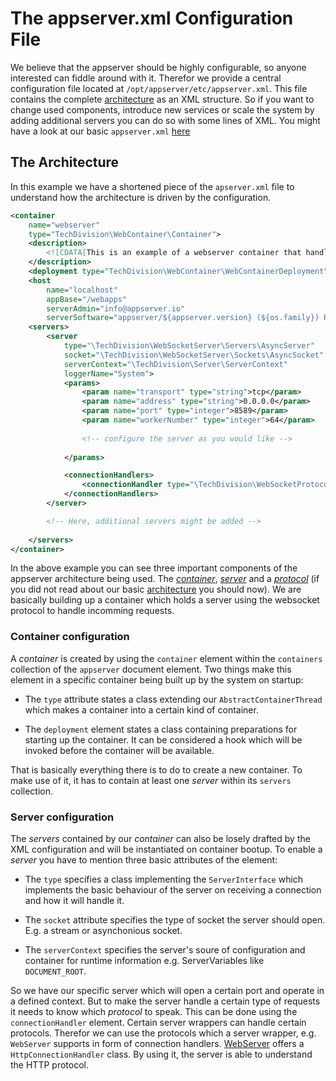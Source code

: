 # The appserver.xml Configuration File

We believe that the appserver should be highly configurable, so anyone interested can fiddle around with it.
Therefor we provide a central configuration file located at `/opt/appserver/etc/appserver.xml`.
This file contains the complete [architecture](<>) as an XML structure.
So if you want to change used components, introduce new services or scale the system by adding additional servers you can do so with some lines of XML.
You might have a look at our basic `appserver.xml` [here](<https://github.com/techdivision/TechDivision_Runtime/blob/master/src/etc/appserver.xml>)

## The Architecture

In this example we have a shortened piece of the `apserver.xml` file to understand how the architecture is driven by the configuration.

```xml
<container
   	name="webserver"
    type="TechDivision\WebContainer\Container">
    <description>
     	<![CDATA[This is an example of a webserver container that handles http requests in common way]]>
    </description>
    <deployment type="TechDivision\WebContainer\WebContainerDeployment" />
    <host
    	name="localhost"
        appBase="/webapps"
        serverAdmin="info@appserver.io"
        serverSoftware="appserver/${appserver.version} (${os.family}) PHP/${appserver.php.version}" />
    <servers>
       	<server
         	type="\TechDivision\WebSocketServer\Servers\AsyncServer"
            socket="\TechDivision\WebSocketServer\Sockets\AsyncSocket"
            serverContext="\TechDivision\Server\ServerContext"
            loggerName="System">
            <params>
               	<param name="transport" type="string">tcp</param>
               	<param name="address" type="string">0.0.0.0</param>
               	<param name="port" type="integer">8589</param>
               	<param name="workerNumber" type="integer">64</param>
                        
               	<!-- configure the server as you would like -->
                        
           	</params>

           	<connectionHandlers>
            	<connectionHandler type="\TechDivision\WebSocketProtocol\WebSocketConnectionHandler" />
           	</connectionHandlers>
     	</server>

		<!-- Here, additional servers might be added -->
	
	</servers>
</container>
``` 

In the above example you can see three important components of the appserver architecture being used. The [*container*](<>), [*server*](<>) and a [*protocol*](<>) (if you did not read about our basic [architecture](<>) you should now).
We are basically building up a container which holds a server using the websocket protocol to handle incomming requests.

### Container configuration

A *container* is created by using the `container` element within the `containers` collection of the `appserver` document element.
Two things make this element in a specific container being built up by the system on startup:

* The `type` attribute states a class extending our `AbstractContainerThread` which makes a container into a certain kind of container.

* The `deployment` element states a class containing preparations for starting up the container. It can be considered a hook which will be invoked before the container will be available.

That is basically everything there is to do to create a new container. To make use of it, it has to contain at least one *server* within its `servers` collection.

### Server configuration

The *servers* contained by our *container* can also be losely drafted by the XML configuration and will be instantiated on container bootup.
To enable a *server* you have to mention three basic attributes of the element:

* The `type` specifies a class implementing the `ServerInterface` which implements the basic behaviour of the server on receiving a connection and how it will handle it.

* The `socket` attribute specifies the type of socket the server should open. E.g. a stream or asynchonious socket.

* The `serverContext` specifies the server's soure of configuration and container for runtime information e.g. ServerVariables like `DOCUMENT_ROOT`.

So we have our specific server which will open a certain port and operate in a defined context.
But to make the server handle a certain type of requests it needs to know which *protocol* to speak.
This can be done using the `connectionHandler` element.
Certain server wrappers can handle certain protocols. Therefor we can use the protocols which a server wrapper, e.g. `WebServer` supports in form of connection handlers. [WebServer](<https://github.com/techdivision/TechDivision_WebServer>) offers a `HttpConnectionHandler` class. By using it, the server is able to understand the HTTP protocol. 


